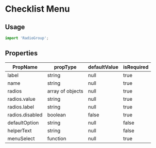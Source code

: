 # Checklist Menu

## Usage

```js
import 'RadioGroup';
```

## Properties

| PropName      | propType      | defaultValue  | isRequired |
| ------------- | ------------- | ------------- | ---------- |
| label         | string        | null          | true       |
| name         | string        | null          | true       |
| radios        | array of objects         | null          | true      |
| radios.value  | string        | null          | true       |
| radios.label  | string        | null          | true       |
| radios.disabled  | boolean        | false          | true       |
| defaultOption | string        | null          | false       |
| helperText    | string        | null          | false       |
| menuSelect    | function      | null          | true        |